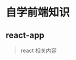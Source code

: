 <!--
 * @Author: sunbingqing
 * @Date: 2022-06-15 10:17:39
 * @LastEditors: sunbingqing
 * @LastEditTime: 2022-06-15 10:18:17
 * @Description: 
 * @Copyrigh: © 2020 杭州杰竞科技有限公司 版权所有
-->
# 自学前端知识

## react-app
> react 相关内容